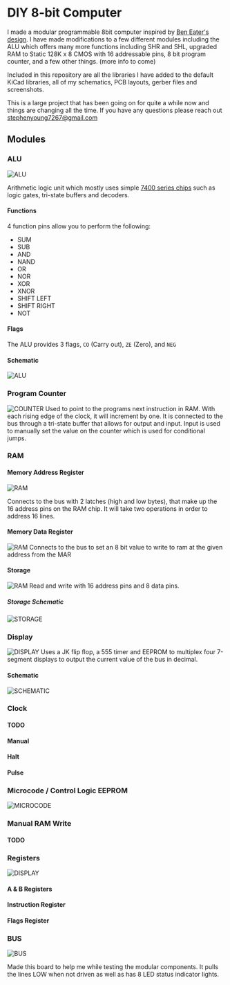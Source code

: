# DIY 8-bit Computer

I made a modular  programmable 8bit computer inspired by [Ben Eater's design](https://github.com/beneater). I have made modifications to a few different modules including the ALU which offers many more functions including SHR and SHL, upgraded RAM to Static 128K x 8 CMOS with 16 addressable pins, 8 bit program counter, and a few other things. 
(more info to come)

Included in this repository are all the libraries I have added to the default KiCad libraries, all of my schematics, PCB layouts, gerber files and screenshots.

This is a large project that has been going on for quite a while now and things are changing all the time. If you have any questions please reach out stephenyoung7267@gmail.com


## Modules

### ALU
![ALU](https://github.com/theWickedWebDev/8-bit-computer/blob/master/ALU/alu.png?raw=true)

Arithmetic logic unit which mostly uses simple [7400 series chips](https://www.futurlec.com/IC74LS00Series.shtml) such as logic gates, tri-state buffers and decoders.

#### Functions
4 function pins allow you to perform the following:
- SUM
- SUB
- AND
- NAND
- OR
- NOR
- XOR
- XNOR
- SHIFT LEFT
- SHIFT RIGHT
- NOT

#### Flags
The ALU provides 3 flags, `CO` (Carry out), `ZE` (Zero), and `NEG`

#### Schematic
![ALU](https://github.com/theWickedWebDev/8-bit-computer/blob/master/ALU/alu-sch.png?raw=true)

### Program Counter
![COUNTER](https://github.com/theWickedWebDev/8-bit-computer/blob/master/COUNTER/counter.png?raw=true)
Used to point to the programs next instruction in RAM. With each rising edge of the clock, it will increment by one. It is connected to the bus through a tri-state buffer that allows for output and input. Input is used to manually set the value on the counter which is used for conditional jumps.
  
### RAM
#### Memory Address Register
![RAM](https://github.com/theWickedWebDev/8-bit-computer/blob/master/MEMORY_ADDRESS_REGISTER/mar.png?raw=true)

Connects to the bus with 2 latches (high and low bytes), that make up the 16 address pins on the RAM chip. It will take two operations in order to address 16 lines.

#### Memory Data Register
![RAM](https://github.com/theWickedWebDev/8-bit-computer/blob/master/RAM_DATA_REGISTER/ram_data_reg.png?raw=true)
Connects to the bus to set an 8 bit value to write to ram at the given address from the MAR

#### Storage
![RAM](https://github.com/theWickedWebDev/8-bit-computer/blob/master/RAM/ram-3d.png)
Read and write with 16 address pins and 8 data pins.
##### Storage Schematic
![STORAGE](https://github.com/theWickedWebDev/8-bit-computer/blob/master/RAM/ram-sch.png?raw=true)

### Display
![DISPLAY](https://github.com/theWickedWebDev/8-bit-computer/blob/master/DISPLAY/display-3d.png)
Uses a JK flip flop, a 555 timer and EEPROM to multiplex four 7-segment displays to output the current value of the bus in decimal.

#### Schematic
![SCHEMATIC](https://github.com/theWickedWebDev/8-bit-computer/blob/master/DISPLAY/display-sch.png?raw=true)

### Clock
#### TODO
#### Manual
#### Halt
#### Pulse

### Microcode / Control Logic  EEPROM
![MICROCODE](https://github.com/theWickedWebDev/8-bit-computer/blob/master/CONTROL_LOGIC/control-3d.png?raw=true)


### Manual RAM Write
#### TODO

### Registers
![DISPLAY](https://github.com/theWickedWebDev/8-bit-computer/blob/master/REGISTER/register-3d.png)

#### A & B Registers

#### Instruction Register

#### Flags Register


### BUS
![BUS](https://github.com/theWickedWebDev/8-bit-computer/blob/master/BUS_BOARD/bus-board-board.png?raw=true)

Made this board to help me while testing the modular components. It pulls the lines LOW when not driven as well as has 8 LED status indicator lights.
